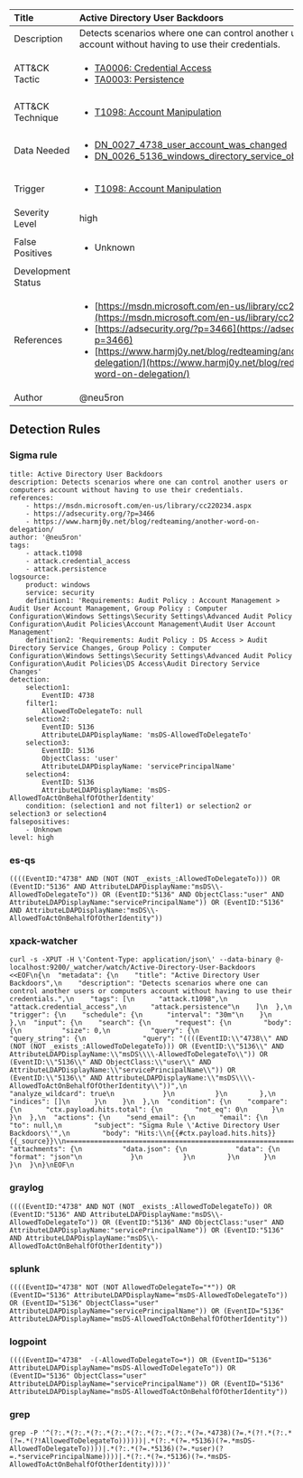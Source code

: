| Title                | Active Directory User Backdoors                                                                                                                                                 |
|:---------------------|:------------------------------------------------------------------------------------------------------------------------------------------------------------|
| Description          | Detects scenarios where one can control another users or computers account without having to use their credentials.                                                                                                                                           |
| ATT&amp;CK Tactic    | <ul><li>[TA0006: Credential Access](https://attack.mitre.org/tactics/TA0006)</li><li>[TA0003: Persistence](https://attack.mitre.org/tactics/TA0003)</li></ul>  |
| ATT&amp;CK Technique | <ul><li>[T1098: Account Manipulation](https://attack.mitre.org/techniques/T1098)</li></ul>                             |
| Data Needed          | <ul><li>[DN_0027_4738_user_account_was_changed](../Data_Needed/DN_0027_4738_user_account_was_changed.md)</li><li>[DN_0026_5136_windows_directory_service_object_was_modified](../Data_Needed/DN_0026_5136_windows_directory_service_object_was_modified.md)</li></ul>                                                         |
| Trigger              | <ul><li>[T1098: Account Manipulation](../Triggers/T1098.md)</li></ul>  |
| Severity Level       | high                                                                                                                                                 |
| False Positives      | <ul><li>Unknown</li></ul>                                                                  |
| Development Status   |                                                                                                                                                 |
| References           | <ul><li>[https://msdn.microsoft.com/en-us/library/cc220234.aspx](https://msdn.microsoft.com/en-us/library/cc220234.aspx)</li><li>[https://adsecurity.org/?p=3466](https://adsecurity.org/?p=3466)</li><li>[https://www.harmj0y.net/blog/redteaming/another-word-on-delegation/](https://www.harmj0y.net/blog/redteaming/another-word-on-delegation/)</li></ul>                                                          |
| Author               | @neu5ron                                                                                                                                                |


## Detection Rules

### Sigma rule

```
title: Active Directory User Backdoors
description: Detects scenarios where one can control another users or computers account without having to use their credentials.
references:
    - https://msdn.microsoft.com/en-us/library/cc220234.aspx
    - https://adsecurity.org/?p=3466
    - https://www.harmj0y.net/blog/redteaming/another-word-on-delegation/
author: '@neu5ron'
tags:
    - attack.t1098
    - attack.credential_access
    - attack.persistence
logsource:
    product: windows
    service: security
    definition1: 'Requirements: Audit Policy : Account Management > Audit User Account Management, Group Policy : Computer Configuration\Windows Settings\Security Settings\Advanced Audit Policy Configuration\Audit Policies\Account Management\Audit User Account Management'
    definition2: 'Requirements: Audit Policy : DS Access > Audit Directory Service Changes, Group Policy : Computer Configuration\Windows Settings\Security Settings\Advanced Audit Policy Configuration\Audit Policies\DS Access\Audit Directory Service Changes'
detection:
    selection1:
        EventID: 4738
    filter1:
        AllowedToDelegateTo: null
    selection2:
        EventID: 5136
        AttributeLDAPDisplayName: 'msDS-AllowedToDelegateTo'
    selection3:
        EventID: 5136
        ObjectClass: 'user'
        AttributeLDAPDisplayName: 'servicePrincipalName'
    selection4:
        EventID: 5136
        AttributeLDAPDisplayName: 'msDS-AllowedToActOnBehalfOfOtherIdentity'        
    condition: (selection1 and not filter1) or selection2 or selection3 or selection4
falsepositives: 
    - Unknown
level: high

```





### es-qs
    
```
((((EventID:"4738" AND (NOT (NOT _exists_:AllowedToDelegateTo))) OR (EventID:"5136" AND AttributeLDAPDisplayName:"msDS\\-AllowedToDelegateTo")) OR (EventID:"5136" AND ObjectClass:"user" AND AttributeLDAPDisplayName:"servicePrincipalName")) OR (EventID:"5136" AND AttributeLDAPDisplayName:"msDS\\-AllowedToActOnBehalfOfOtherIdentity"))
```


### xpack-watcher
    
```
curl -s -XPUT -H \'Content-Type: application/json\' --data-binary @- localhost:9200/_watcher/watch/Active-Directory-User-Backdoors <<EOF\n{\n  "metadata": {\n    "title": "Active Directory User Backdoors",\n    "description": "Detects scenarios where one can control another users or computers account without having to use their credentials.",\n    "tags": [\n      "attack.t1098",\n      "attack.credential_access",\n      "attack.persistence"\n    ]\n  },\n  "trigger": {\n    "schedule": {\n      "interval": "30m"\n    }\n  },\n  "input": {\n    "search": {\n      "request": {\n        "body": {\n          "size": 0,\n          "query": {\n            "query_string": {\n              "query": "((((EventID:\\"4738\\" AND (NOT (NOT _exists_:AllowedToDelegateTo))) OR (EventID:\\"5136\\" AND AttributeLDAPDisplayName:\\"msDS\\\\-AllowedToDelegateTo\\")) OR (EventID:\\"5136\\" AND ObjectClass:\\"user\\" AND AttributeLDAPDisplayName:\\"servicePrincipalName\\")) OR (EventID:\\"5136\\" AND AttributeLDAPDisplayName:\\"msDS\\\\-AllowedToActOnBehalfOfOtherIdentity\\"))",\n              "analyze_wildcard": true\n            }\n          }\n        },\n        "indices": []\n      }\n    }\n  },\n  "condition": {\n    "compare": {\n      "ctx.payload.hits.total": {\n        "not_eq": 0\n      }\n    }\n  },\n  "actions": {\n    "send_email": {\n      "email": {\n        "to": null,\n        "subject": "Sigma Rule \'Active Directory User Backdoors\'",\n        "body": "Hits:\\n{{#ctx.payload.hits.hits}}{{_source}}\\n================================================================================\\n{{/ctx.payload.hits.hits}}",\n        "attachments": {\n          "data.json": {\n            "data": {\n              "format": "json"\n            }\n          }\n        }\n      }\n    }\n  }\n}\nEOF\n
```


### graylog
    
```
((((EventID:"4738" AND NOT (NOT _exists_:AllowedToDelegateTo)) OR (EventID:"5136" AND AttributeLDAPDisplayName:"msDS\\-AllowedToDelegateTo")) OR (EventID:"5136" AND ObjectClass:"user" AND AttributeLDAPDisplayName:"servicePrincipalName")) OR (EventID:"5136" AND AttributeLDAPDisplayName:"msDS\\-AllowedToActOnBehalfOfOtherIdentity"))
```


### splunk
    
```
((((EventID="4738" NOT (NOT AllowedToDelegateTo="*")) OR (EventID="5136" AttributeLDAPDisplayName="msDS-AllowedToDelegateTo")) OR (EventID="5136" ObjectClass="user" AttributeLDAPDisplayName="servicePrincipalName")) OR (EventID="5136" AttributeLDAPDisplayName="msDS-AllowedToActOnBehalfOfOtherIdentity"))
```


### logpoint
    
```
((((EventID="4738"  -(-AllowedToDelegateTo=*)) OR (EventID="5136" AttributeLDAPDisplayName="msDS-AllowedToDelegateTo")) OR (EventID="5136" ObjectClass="user" AttributeLDAPDisplayName="servicePrincipalName")) OR (EventID="5136" AttributeLDAPDisplayName="msDS-AllowedToActOnBehalfOfOtherIdentity"))
```


### grep
    
```
grep -P '^(?:.*(?:.*(?:.*(?:.*(?:.*(?:.*(?:.*(?=.*4738)(?=.*(?!.*(?:.*(?=.*(?!AllowedToDelegateTo))))))|.*(?:.*(?=.*5136)(?=.*msDS-AllowedToDelegateTo))))|.*(?:.*(?=.*5136)(?=.*user)(?=.*servicePrincipalName))))|.*(?:.*(?=.*5136)(?=.*msDS-AllowedToActOnBehalfOfOtherIdentity))))'
```



